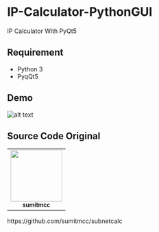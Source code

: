 # IP-Calculator-PythonGUI
IP Calculator With PyQt5

## Requirement
- Python 3
- PyqQt5

## Demo
![alt text](https://github.com/wival08/IP-Calculator-PythonGUI/blob/master/demo.PNG?raw=true)

## Source Code Original
<table>
        <tr>
            <td align="center"><a href="https://github.com/sumitmcc">
              <img src="https://avatars.githubusercontent.com/u/21320647?v=4" width="120px;" alt="">
              <br>
                <sub>
                  <b>sumitmcc</b>
                </sub>
              </br>
            </td>
        </tr>
 </table>
https://github.com/sumitmcc/subnetcalc

